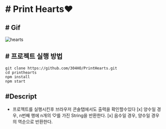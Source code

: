 # # Print Hearts❤️

## # Gif
![hearts](https://user-images.githubusercontent.com/91649767/208241326-13527f73-96d5-485f-8f38-35fe6b352d66.gif)

## # 프로젝트 실행 방법

```
git clone https://github.com/304HO/PrintHearts.git
cd printhearts
npm install
npm start
```

## #Descript
- 프로젝트를 실행시킨후 브라우저 콘솔탭에서도 출력을 확인할수있다
[x] 양수일 경우, n번째 행에 n개의 ♡를 가진 String을 반환한다.
[x] 음수일 경우, 양수일 경우의 역순으로 반환한다.
